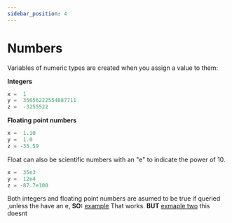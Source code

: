 ```yaml
---
sidebar_position: 4
---
```

# Numbers

Variables of numeric types are created when you assign a value to them:

**Integers**

```py
x =  1  
y =  35656222554887711  
z =  -3255522  
```

**Floating point numbers**

```py
x =  1.10  
y =  1.0  
z = -35.59  
```

Float can also be scientific numbers with an "e" to indicate the power of 10.

```py
x =  35e3  
y =  12e4  
z = -87.7e100  
```
Both integers and floating point numbers are asumed to be true if queried ,unless the have an e,
**SO:**
[example](https://unv.vercel.app/playground#import%20print%20from%20'standard'%0A%0Aif%206.457%0A%20%20%20%20print('Hello%20World!')%0A%23%20keep%20editing%20for%20live%20results%0A)
That works.
**BUT**
[exmaple two](https://unv.vercel.app/playground#import%20print%20from%20'standard'%0A%0Aif%206e.457%0A%20%20%20%20print('Hello%20World!')%0A%23%20keep%20editing%20for%20live%20results%0A)
this doesnt
